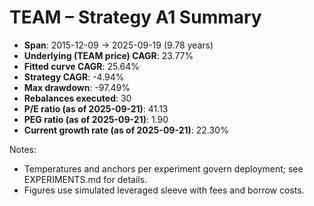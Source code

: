 # TEAM – Strategy A1 Summary

- **Span**: 2015-12-09 → 2025-09-19 (9.78 years)
- **Underlying (TEAM price) CAGR**: 23.77%
- **Fitted curve CAGR**: 25.64%
- **Strategy CAGR**: -4.94%
- **Max drawdown**: -97.49%
- **Rebalances executed**: 30
- **P/E ratio (as of 2025-09-21)**: 41.13
- **PEG ratio (as of 2025-09-21)**: 1.90
- **Current growth rate (as of 2025-09-21)**: 22.30%

Notes:

- Temperatures and anchors per experiment govern deployment; see EXPERIMENTS.md for details.
- Figures use simulated leveraged sleeve with fees and borrow costs.
